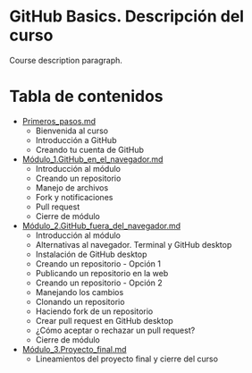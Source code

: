 # GitHub Basics. Descripción del curso
Course description paragraph.

# Tabla de contenidos

* [Primeros_pasos.md](Primeros_pasos.md) 
  * Bienvenida al curso
  * Introducción a GitHub
  * Creando tu cuenta de GitHub
* [Módulo_1.GitHub_en_el_navegador.md](Módulo_1.GitHub_en_el_navegador.md)
  * Introducción al módulo
  * Creando un repositorio
  * Manejo de archivos
  * Fork y notificaciones
  * Pull request
  * Cierre de módulo
* [Módulo_2.GitHub_fuera_del_navegador.md](Módulo_2.GitHub_fuera_del_navegador.md)
  * Introducción al módulo
  * Alternativas al navegador. Terminal y GitHub desktop
  * Instalación de GitHub desktop
  * Creando un repositorio - Opción 1
  * Publicando un repositorio en la web
  * Creando un repositorio - Opción 2
  * Manejando los cambios
  * Clonando un repositorio
  * Haciendo fork de un repositorio
  * Crear pull request en GitHub desktop
  * ¿Cómo aceptar o rechazar un pull request?
  * Cierre de módulo
* [Módulo_3.Proyecto_final.md](Módulo_3.Proyecto_final.md)
  * Lineamientos del proyecto final y cierre del curso


